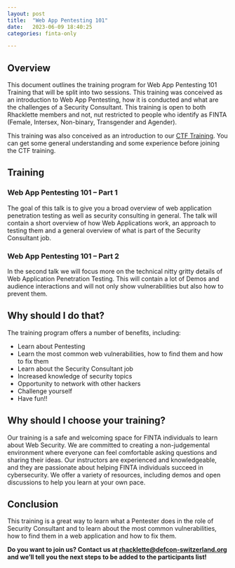 ```yaml
---
layout: post
title:  "Web App Pentesting 101"
date:   2023-06-09 18:40:25
categories: finta-only

---
```


## Overview

This document outlines the training program for Web App Pentesting 101 Training that will be split into two sessions. This training was conceived as an introduction to Web App Pentesting, how it is conducted and what are the challenges of a Security Consultant. This training is open to both Rhacklette members and not, nut restricted to people who identify as FINTA (Female, Intersex, Non-binary, Transgender and Agender).

This training was also conceived as an introduction to our [CTF Training](https://rhacklette41.github.io/members-only/2023/05/19/ctf-training.html). You can get some general understanding and some experience before joining the CTF training.


## Training

### Web App Pentesting 101 – Part 1
The goal of this talk is to give you a broad overview of web application penetration testing as well as security consulting in general. The talk will contain a short overview of how Web Applications work, an approach to testing them and a general overview of what is part of the Security Consultant job.

### Web App Pentesting 101 – Part 2
In the second talk we will focus more on the technical nitty gritty details of Web Application Penetration Testing. This will contain a lot of Demos and audience interactions and will not only show vulnerabilities but also how to prevent them.


## Why should I do that?

The training program offers a number of benefits, including:

* Learn about Pentesting
* Learn the most common web vulnerabilities, how to find them and how to fix them
* Learn about the Security Consultant job
* Increased knowledge of security topics
* Opportunity to network with other hackers
* Challenge yourself
* Have fun!!


## Why should I choose your training?

Our training is a safe and welcoming space for FINTA individuals to learn about Web Security. We are committed to creating a non-judgemental environment where everyone can feel comfortable asking questions and sharing their ideas. Our instructors are experienced and knowledgeable, and they are passionate about helping FINTA individuals succeed in cybersecurity. We offer a variety of resources, including demos and open discussions to help you learn at your own pace. 


## Conclusion

This training is a great way to learn what a Pentester does in the role of Security Consultant and to learn about the most common vulnerabilities, how to find them in a web application and how to fix them.


**Do you want to join us? Contact us at [rhacklette@defcon-switzerland.org](mailto:rhacklette@defcon-switzerland.org) and we’ll tell you the next steps to be added to the participants list!**
